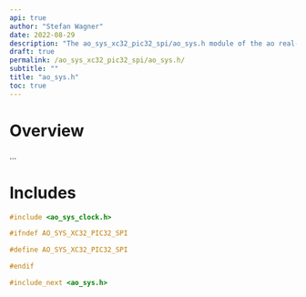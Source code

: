 ```yaml
---
api: true
author: "Stefan Wagner"
date: 2022-08-29
description: "The ao_sys_xc32_pic32_spi/ao_sys.h module of the ao real-time operating system."
draft: true
permalink: /ao_sys_xc32_pic32_spi/ao_sys.h/ 
subtitle: ""
title: "ao_sys.h"
toc: true
---
```


# Overview

...

# Includes

```c
#include <ao_sys_clock.h>

#ifndef AO_SYS_XC32_PIC32_SPI

#define AO_SYS_XC32_PIC32_SPI

#endif

#include_next <ao_sys.h>

```
